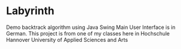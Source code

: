# Labyrinth
 Demo backtrack algorithm using Java Swing
Main User Interface is in German. This project is from one of my classes here in Hochschule Hannover University of Applied Sciences and Arts
